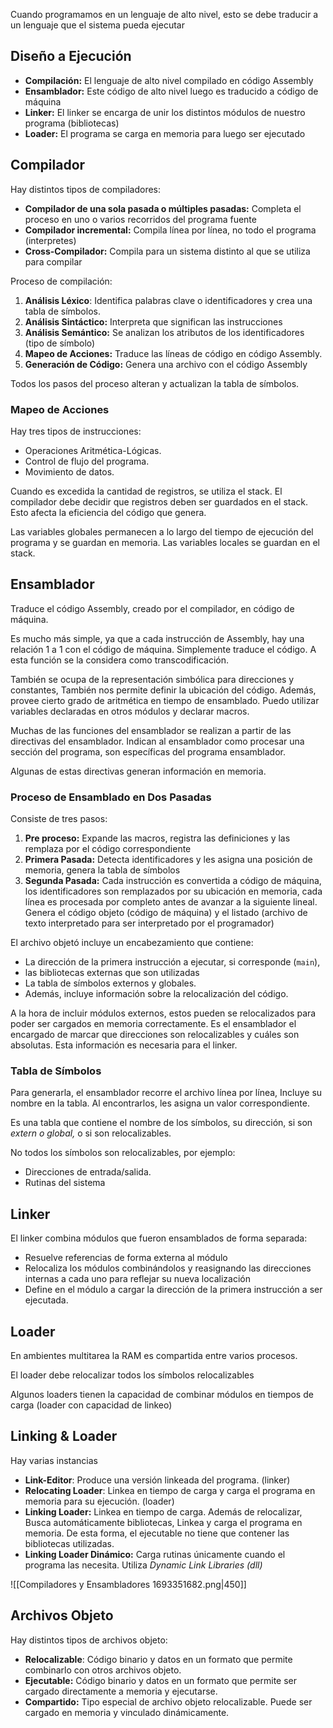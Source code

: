 Cuando programamos en un lenguaje de alto nivel, esto se debe traducir a un lenguaje que el sistema pueda ejecutar

## Diseño a Ejecución

- **Compilación:** El lenguaje de alto nivel compilado en código Assembly
- **Ensamblador:** Este código de alto nivel luego es traducido a código de máquina
- **Linker:** El linker se encarga de unir los distintos módulos de nuestro programa (bibliotecas)
- **Loader:** El programa se carga en memoria para luego ser ejecutado

## Compilador

Hay distintos tipos de compiladores:

- **Compilador de una sola pasada o múltiples pasadas:** Completa el proceso en uno o varios recorridos del programa fuente
- **Compilador incremental:** Compila línea por línea, no todo el programa (interpretes)
- **Cross-Compilador:** Compila para un sistema distinto al que se utiliza para compilar

 Proceso de compilación:

1. **Análisis Léxico**: Identifica palabras clave o identificadores y crea una tabla de símbolos.
2. **Análisis Sintáctico:** Interpreta que significan las instrucciones
3. **Análisis Semántico:** Se analizan los atributos de los identificadores (tipo de símbolo)
4. **Mapeo de Acciones:** Traduce las líneas de código en código Assembly.
5. **Generación de Código:** Genera una archivo con el código Assembly

Todos los pasos del proceso alteran y actualizan la tabla de símbolos.

### Mapeo de Acciones

Hay tres tipos de instrucciones:

- Operaciones Aritmética-Lógicas.
- Control de flujo del programa.
- Movimiento de datos.

Cuando es excedida la cantidad de registros, se utiliza el stack. El compilador debe decidir que registros deben ser guardados en el stack. Esto afecta la eficiencia del código que genera.

Las variables globales permanecen a lo largo del tiempo de ejecución del programa y se guardan en memoria. Las variables locales se guardan en el stack.

## Ensamblador

Traduce el código Assembly, creado por el compilador, en código de máquina.

Es mucho más simple, ya que a cada instrucción de Assembly, hay una relación 1 a 1 con el código de máquina. Simplemente traduce el código. A esta función se la considera como transcodificación.

También se ocupa de la representación simbólica para direcciones y constantes, También nos permite definir la ubicación del código. Además, provee cierto grado de aritmética en tiempo de ensamblado. Puedo utilizar variables declaradas en otros módulos y declarar macros.

Muchas de las funciones del ensamblador se realizan a partir de las directivas del ensamblador. Indican al ensamblador como procesar una sección del programa, son específicas del programa ensamblador.

Algunas de estas directivas generan información en memoria.

### Proceso de Ensamblado en Dos Pasadas

Consiste de tres pasos:

1. **Pre proceso:** Expande las macros, registra las definiciones y las remplaza por el código correspondiente
2. **Primera Pasada:** Detecta identificadores y les asigna una posición de memoria, genera la tabla de símbolos
3. **Segunda Pasada:** Cada instrucción es convertida a código de máquina, los identificadores son remplazados por su ubicación en memoria, cada línea es procesada por completo antes de avanzar a la siguiente lineal. Genera el código objeto (código de máquina) y el listado (archivo de texto interpretado para ser interpretado por el programador)

El archivo objetó incluye un encabezamiento que contiene:

- La dirección de la primera instrucción a ejecutar, si corresponde (`main`),
- las bibliotecas externas que son utilizadas
- La tabla de símbolos externos y globales.
- Además, incluye información sobre la relocalización del código.

A la hora de incluir módulos externos, estos pueden se relocalizados para poder ser cargados en memoria correctamente. Es el ensamblador el encargado de marcar que direcciones son relocalizables y cuáles son absolutas. Esta información es necesaria para el linker.

### Tabla de Símbolos

Para generarla, el ensamblador recorre el archivo línea por línea, Incluye su nombre en la tabla. Al encontrarlos, les asigna un valor correspondiente.

Es una tabla que contiene el nombre de los símbolos, su dirección, si son *extern o global,* o si son relocalizables.

No todos los símbolos son relocalizables, por ejemplo:

- Direcciones de entrada/salida.
- Rutinas del sistema

## Linker

El linker combina módulos que fueron ensamblados de forma separada:

- Resuelve referencias de forma externa al módulo
- Relocaliza los módulos combinándolos y reasignando las direcciones internas a cada uno para reflejar su nueva localización
- Define en el módulo a cargar la dirección de la primera instrucción a ser ejecutada.

## Loader

En ambientes multitarea la RAM es compartida entre varios procesos.

El loader debe relocalizar todos los símbolos relocalizables

Algunos loaders tienen la capacidad de combinar módulos en tiempos de carga (loader con capacidad de linkeo)

## Linking & Loader

Hay varias instancias

- **Link-Editor**: Produce una versión linkeada del programa. (linker)
- **Relocating Loader**: Linkea en tiempo de carga y carga el programa en memoria para su ejecución. (loader)
- **Linking Loader:** Linkea en tiempo de carga. Además de relocalizar, Busca automáticamente bibliotecas, Linkea y carga el programa en memoria. De esta forma, el ejecutable no tiene que contener las bibliotecas utilizadas.
- **Linking Loader Dinámico:** Carga rutinas únicamente cuando el programa las necesita. Utiliza *Dynamic Link Libraries (dll)*

![[Compiladores y Ensambladores 1693351682.png|450]]

## Archivos Objeto

Hay distintos tipos de archivos objeto:

- **Relocalizable**: Código binario y datos en un formato que permite combinarlo con otros archivos objeto.
- **Ejecutable:** Código binario y datos en un formato que permite ser cargado directamente a memoria y ejecutarse.
- **Compartido:** Tipo especial de archivo objeto relocalizable. Puede ser cargado en memoria y vinculado dinámicamente.
